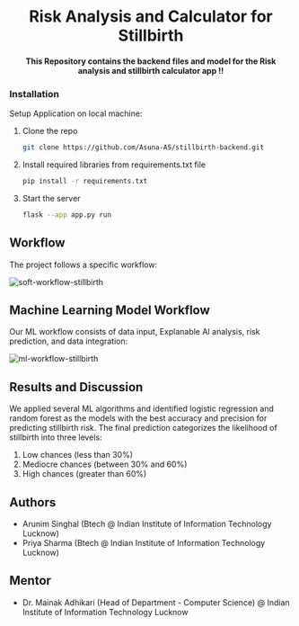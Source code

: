 <h1 align="center">Risk Analysis and Calculator for Stillbirth</h1>
<h4 align="center">This Repository contains the backend files and model for the Risk analysis and stillbirth calculator app !!</h4>

### Installation

Setup Application on local machine: 

1. Clone the repo
   ```sh
   git clone https://github.com/Asuna-AS/stillbirth-backend.git
   ```
2. Install required libraries from requirements.txt file
   ```sh
   pip install -r requirements.txt
   ```
3. Start the server
   ```sh
   flask --app app.py run
   ```
## Workflow

The project follows a specific workflow:

![soft-workflow-stillbirth](https://github.com/Asuna-AS/stillBirthPredictionApp/assets/75484060/8c20d145-dc7a-463f-bc7b-69eba1b23d78)

## Machine Learning Model Workflow

Our ML workflow consists of data input, Explanable AI analysis, risk prediction, and data integration:

![ml-workflow-stillbirth](https://github.com/Asuna-AS/stillBirthPredictionApp/assets/75484060/1531213a-2272-49e5-84e2-e9a893a3cbf8)

## Results and Discussion

We applied several ML algorithms and identified logistic regression and random forest as the models with the best accuracy and precision for predicting stillbirth risk. The final prediction categorizes the likelihood of stillbirth into three levels:

1. Low chances (less than 30%)
2. Mediocre chances (between 30% and 60%)
3. High chances (greater than 60%)
   
## Authors
- Arunim Singhal (Btech @ Indian Institute of Information Technology Lucknow)
- Priya Sharma (Btech @ Indian Institute of Information Technology Lucknow)


## Mentor
- Dr. Mainak Adhikari (Head of Department - Computer Science) @ Indian Institute of Information Technology Lucknow
